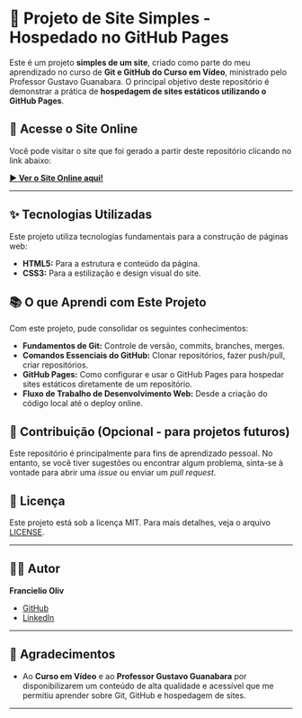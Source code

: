 # 🚀 Projeto de Site Simples - Hospedado no GitHub Pages

Este é um projeto **simples de um site**, criado como parte do meu aprendizado no curso de **Git e GitHub do Curso em Vídeo**, ministrado pelo Professor Gustavo Guanabara. O principal objetivo deste repositório é demonstrar a prática de **hospedagem de sites estáticos utilizando o GitHub Pages**.

## 🔗 Acesse o Site Online

Você pode visitar o site que foi gerado a partir deste repositório clicando no link abaixo:

[**▶️ Ver o Site Online aqui!**](https://francieleoliv.github.io/aprendendo-git-github-site/) 

---

## ✨ Tecnologias Utilizadas

Este projeto utiliza tecnologias fundamentais para a construção de páginas web:

* **HTML5:** Para a estrutura e conteúdo da página.
* **CSS3:** Para a estilização e design visual do site.

## 📚 O que Aprendi com Este Projeto

Com este projeto, pude consolidar os seguintes conhecimentos:

* **Fundamentos de Git:** Controle de versão, commits, branches, merges.
* **Comandos Essenciais do GitHub:** Clonar repositórios, fazer push/pull, criar repositórios.
* **GitHub Pages:** Como configurar e usar o GitHub Pages para hospedar sites estáticos diretamente de um repositório.
* **Fluxo de Trabalho de Desenvolvimento Web:** Desde a criação do código local até o deploy online.

## 🤝 Contribuição (Opcional - para projetos futuros)

Este repositório é principalmente para fins de aprendizado pessoal. No entanto, se você tiver sugestões ou encontrar algum problema, sinta-se à vontade para abrir uma *issue* ou enviar um *pull request*.

## 📄 Licença

Este projeto está sob a licença MIT. Para mais detalhes, veja o arquivo [LICENSE](LICENSE).

---

## 👨‍💻 Autor

**Francielio Oliv**

* [GitHub](https://github.com/FrancielioOliv) 
* [LinkedIn](https://www.linkedin.com/in/francieledeoliveiramoraes1103/)

---

## 🙏 Agradecimentos

* Ao **Curso em Vídeo** e ao **Professor Gustavo Guanabara** por disponibilizarem um conteúdo de alta qualidade e acessível que me permitiu aprender sobre Git, GitHub e hospedagem de sites.

---
